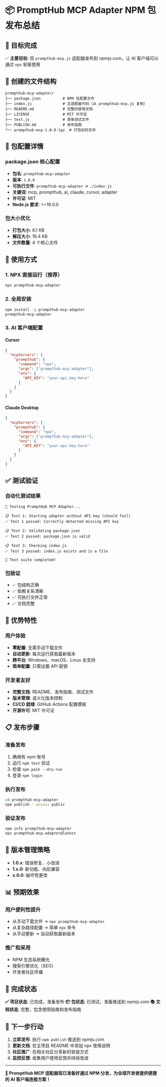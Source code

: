 # 📦 PromptHub MCP Adapter NPM 包发布总结

## 🎯 目标完成

✅ **主要目标**: 将 `prompthub-mcp.js` 适配器发布到 npmjs.com，让 AI 客户端可以通过 `npx` 安装使用

## 📁 创建的文件结构

```
prompthub-mcp-adapter/
├── package.json          # NPM 包配置文件
├── index.js              # 主适配器代码（从 prompthub-mcp.js 复制）
├── README.md             # 完整的使用文档
├── LICENSE               # MIT 许可证
├── test.js               # 简单测试文件
├── PUBLISH.md            # 发布指南
└── prompthub-mcp-1.0.0.tgz  # 打包后的文件
```

## 🔧 包配置详情

### package.json 核心配置
- **包名**: `prompthub-mcp-adapter`
- **版本**: `1.0.0`
- **可执行文件**: `prompthub-mcp-adapter` -> `./index.js`
- **关键词**: mcp, prompthub, ai, claude, cursor, adapter
- **许可证**: MIT
- **Node.js 要求**: >=16.0.0

### 包大小优化
- **打包大小**: 6.1 KB
- **解压大小**: 16.4 KB
- **文件数量**: 4 个核心文件

## 🚀 使用方式

### 1. NPX 直接运行（推荐）
```bash
npx prompthub-mcp-adapter
```

### 2. 全局安装
```bash
npm install -g prompthub-mcp-adapter
prompthub-mcp-adapter
```

### 3. AI 客户端配置

#### Cursor
```json
{
  "mcpServers": {
    "prompthub": {
      "command": "npx",
      "args": ["prompthub-mcp-adapter"],
      "env": {
        "API_KEY": "your-api-key-here"
      }
    }
  }
}
```

#### Claude Desktop
```json
{
  "mcpServers": {
    "prompthub": {
      "command": "npx", 
      "args": ["prompthub-mcp-adapter"],
      "env": {
        "API_KEY": "your-api-key-here"
      }
    }
  }
}
```

## ✅ 测试验证

### 自动化测试结果
```
🧪 Testing PromptHub MCP Adapter...

📋 Test 1: Starting adapter without API key (should fail)
✅ Test 1 passed: Correctly detected missing API key

📋 Test 2: Validating package.json
✅ Test 2 passed: package.json is valid

📋 Test 3: Checking index.js
✅ Test 3 passed: index.js exists and is a file

🎉 Test suite completed!
```

### 包验证
- ✅ 包结构正确
- ✅ 依赖关系清晰
- ✅ 可执行文件正常
- ✅ 文档完整

## 🌟 优势特性

### 用户体验
- **零配置**: 无需手动下载文件
- **自动更新**: 每次运行获取最新版本
- **跨平台**: Windows、macOS、Linux 全支持
- **简单配置**: 只需设置 API 密钥

### 开发者友好
- **完整文档**: README、发布指南、测试文件
- **版本管理**: 语义化版本控制
- **CI/CD 就绪**: GitHub Actions 配置模板
- **开源许可**: MIT 许可证

## 📋 发布步骤

### 准备发布
1. 确保有 npm 账号
2. 运行 `npm test` 验证
3. 检查 `npm pack --dry-run`
4. 登录 `npm login`

### 执行发布
```bash
cd prompthub-mcp-adapter
npm publish --access public
```

### 验证发布
```bash
npm info prompthub-mcp-adapter
npx prompthub-mcp-adapter@latest
```

## 🔄 版本管理策略

- **1.0.x**: 错误修复、小改进
- **1.x.0**: 新功能、向后兼容
- **x.0.0**: 破坏性更改

## 📊 预期效果

### 用户便利性提升
- 从手动下载文件 → `npx prompthub-mcp-adapter`
- 从复杂路径配置 → 简单 `npx` 命令
- 从手动更新 → 自动获取最新版本

### 推广和采用
- NPM 生态系统曝光
- 搜索引擎优化（SEO）
- 开发者社区传播

## 🎉 完成状态

**✅ 项目状态**: 已完成，准备发布
**📦 包状态**: 已测试，准备推送到 npmjs.com
**📚 文档状态**: 完整，包含使用指南和发布指南

## 🚀 下一步行动

1. **立即发布**: 执行 `npm publish` 推送到 npmjs.com
2. **更新文档**: 在主项目 README 中添加 npx 使用说明
3. **社区推广**: 在相关社区分享新的安装方式
4. **监控反馈**: 收集用户使用反馈并持续改进

---

**🎊 PromptHub MCP 适配器现已准备好通过 NPM 分发，为全球开发者提供便捷的 AI 客户端连接方案！** 